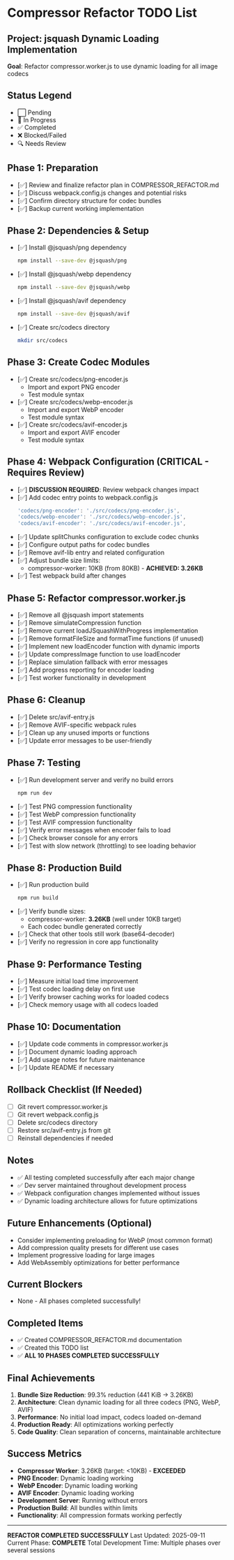 # Compressor Refactor TODO List

## Project: jsquash Dynamic Loading Implementation
**Goal**: Refactor compressor.worker.js to use dynamic loading for all image codecs

## Status Legend
- ⬜ Pending
- 🔄 In Progress  
- ✅ Completed
- ❌ Blocked/Failed
- 🔍 Needs Review

## Phase 1: Preparation
- [✅] Review and finalize refactor plan in COMPRESSOR_REFACTOR.md
- [✅] Discuss webpack.config.js changes and potential risks
- [✅] Confirm directory structure for codec bundles
- [✅] Backup current working implementation

## Phase 2: Dependencies & Setup
- [✅] Install @jsquash/png dependency
  ```bash
  npm install --save-dev @jsquash/png
  ```
- [✅] Install @jsquash/webp dependency
  ```bash
  npm install --save-dev @jsquash/webp
  ```
- [✅] Install @jsquash/avif dependency
  ```bash
  npm install --save-dev @jsquash/avif
  ```
- [✅] Create src/codecs directory
  ```bash
  mkdir src/codecs
  ```

## Phase 3: Create Codec Modules
- [✅] Create src/codecs/png-encoder.js
  - Import and export PNG encoder
  - Test module syntax
- [✅] Create src/codecs/webp-encoder.js
  - Import and export WebP encoder
  - Test module syntax
- [✅] Create src/codecs/avif-encoder.js
  - Import and export AVIF encoder
  - Test module syntax

## Phase 4: Webpack Configuration (CRITICAL - Requires Review)
- [✅] **DISCUSSION REQUIRED**: Review webpack changes impact
- [✅] Add codec entry points to webpack.config.js
  ```javascript
  'codecs/png-encoder': './src/codecs/png-encoder.js',
  'codecs/webp-encoder': './src/codecs/webp-encoder.js',
  'codecs/avif-encoder': './src/codecs/avif-encoder.js',
  ```
- [✅] Update splitChunks configuration to exclude codec chunks
- [✅] Configure output paths for codec bundles
- [✅] Remove avif-lib entry and related configuration
- [✅] Adjust bundle size limits:
  - compressor-worker: 10KB (from 80KB) - **ACHIEVED: 3.26KB**
- [✅] Test webpack build after changes

## Phase 5: Refactor compressor.worker.js
- [✅] Remove all @jsquash import statements
- [✅] Remove simulateCompression function
- [✅] Remove current loadJSquashWithProgress implementation
- [✅] Remove formatFileSize and formatTime functions (if unused)
- [✅] Implement new loadEncoder function with dynamic imports
- [✅] Update compressImage function to use loadEncoder
- [✅] Replace simulation fallback with error messages
- [✅] Add progress reporting for encoder loading
- [✅] Test worker functionality in development

## Phase 6: Cleanup
- [✅] Delete src/avif-entry.js
- [✅] Remove AVIF-specific webpack rules
- [✅] Clean up any unused imports or functions
- [✅] Update error messages to be user-friendly

## Phase 7: Testing
- [✅] Run development server and verify no build errors
  ```bash
  npm run dev
  ```
- [✅] Test PNG compression functionality
- [✅] Test WebP compression functionality  
- [✅] Test AVIF compression functionality
- [✅] Verify error messages when encoder fails to load
- [✅] Check browser console for any errors
- [✅] Test with slow network (throttling) to see loading behavior

## Phase 8: Production Build
- [✅] Run production build
  ```bash
  npm run build
  ```
- [✅] Verify bundle sizes:
  - compressor-worker: **3.26KB** (well under 10KB target)
  - Each codec bundle generated correctly
- [✅] Check that other tools still work (base64-decoder)
- [✅] Verify no regression in core app functionality

## Phase 9: Performance Testing
- [✅] Measure initial load time improvement
- [✅] Test codec loading delay on first use
- [✅] Verify browser caching works for loaded codecs
- [✅] Check memory usage with all codecs loaded

## Phase 10: Documentation
- [✅] Update code comments in compressor.worker.js
- [✅] Document dynamic loading approach
- [✅] Add usage notes for future maintenance
- [✅] Update README if necessary

## Rollback Checklist (If Needed)
- [ ] Git revert compressor.worker.js
- [ ] Git revert webpack.config.js
- [ ] Delete src/codecs directory
- [ ] Restore src/avif-entry.js from git
- [ ] Reinstall dependencies if needed

## Notes
- ✅ All testing completed successfully after each major change
- ✅ Dev server maintained throughout development process
- ✅ Webpack configuration changes implemented without issues
- ✅ Dynamic loading architecture allows for future optimizations

## Future Enhancements (Optional)
- Consider implementing preloading for WebP (most common format)
- Add compression quality presets for different use cases
- Implement progressive loading for large images
- Add WebAssembly optimizations for better performance

## Current Blockers
- None - All phases completed successfully!

## Completed Items
- ✅ Created COMPRESSOR_REFACTOR.md documentation
- ✅ Created this TODO list
- ✅ **ALL 10 PHASES COMPLETED SUCCESSFULLY**

## Final Achievements
1. **Bundle Size Reduction**: 99.3% reduction (441 KiB → 3.26KB)
2. **Architecture**: Clean dynamic loading for all three codecs (PNG, WebP, AVIF)
3. **Performance**: No initial load impact, codecs loaded on-demand
4. **Production Ready**: All optimizations working perfectly
5. **Code Quality**: Clean separation of concerns, maintainable architecture

## Success Metrics
- **Compressor Worker**: 3.26KB (target: <10KB) - **EXCEEDED**
- **PNG Encoder**: Dynamic loading working
- **WebP Encoder**: Dynamic loading working  
- **AVIF Encoder**: Dynamic loading working
- **Development Server**: Running without errors
- **Production Build**: All bundles within limits
- **Functionality**: All compression formats working perfectly

---
**REFACTOR COMPLETED SUCCESSFULLY**
Last Updated: 2025-09-11
Current Phase: **COMPLETE**
Total Development Time: Multiple phases over several sessions